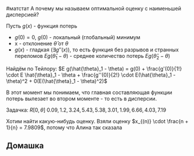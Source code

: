 #матстат 
А почему мы называем оптимальной оценку с наименьшей дисперсией?

Пусть $g(x)$ - функция потерь
- $g(0) = 0, \ g(0)$ - локальный (глобальный) минимум
- x - отклонение $\hat{\theta}$ от $\theta$
- $g(x)$ - гладкая ($\exists g''(x)$), то есть функция без разрывов и странных переломов
$E g(\hat{\theta}_1 - \theta)$ - среднее количество потерь
$E g(\hat{\theta}_2 - \theta)$

Найдём по Тейлору: 
$E g(\hat{\theta}_1 - \theta) = g(0) + \frac{g'(0)}{1!} \cdot E \hat{\theta}_1 - \theta + \frac{g''(0)}{2!} \cdot E(\hat{\theta}_1 - \theta)^2 + 0(E(\hat{\theta}_1 - \theta)^2)$

В этот момент мы понимаем, что главная составляющая функции потерь вылезает во втором моменте - то есть в дисперсии.

Задачка:
$R[0, \theta]$
$0.09, 1.2, 3.24, 5.43, 5.38, 3.01, 1.99, 6.66, 4.03, 7.19$

Хотим найти какую-нибудь оценку.
Взяли оценку $x_{(n)} \cdot \frac{n + 1}{n} = 7.9809$, потому что Алина так сказала

## Домашка
